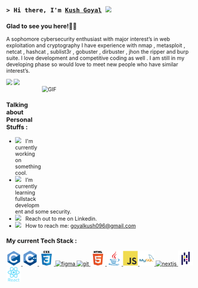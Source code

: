 ### <samp>&gt; Hi there, I'm <a href="https://prxbhav.netlify.com/" target="_blank">Kush Goyal</a> <img src="https://media.giphy.com/media/hvRJCLFzcasrR4ia7z/giphy.gif" width="25"> </samp>
<!-- <img src="https://media.giphy.com/media/hvRJCLFzcasrR4ia7z/giphy.gif" width="25px"> -->

<!-- [![Linkedin Badge](https://img.shields.io/badge/-LinkedIn-0e76a8?style=flat-square&logo=Linkedin&logoColor=white)](https://www.linkedin.com/in/prxbhav/)
[![Website Badge](https://img.shields.io/badge/Website-3b5998?style=flat-square&logo=google-chrome&logoColor=white)](https://prxbhav.netlify.com/)
[![Twitter Badge](https://img.shields.io/badge/-Twitter-00acee?style=flat-square&logo=Twitter&logoColor=white)](https://twitter.com/prxbhav)
[![Instagram Badge](https://img.shields.io/badge/-Instagram-e4405f?style=flat-square&logo=Instagram&logoColor=white)](https://instagram.com/prxbhav/)
[![Medium Badge](https://img.shields.io/badge/medium-%2312100E.svg?&style=for-square&logo=medium&logoColor=white)](https://medium.com/@3xpl0itk1t)
[![Telegram Badge](https://img.shields.io/badge/-Telegram-0088cc?style=flat-square&logo=Telegram&logoColor=white)](https://t.me/prxbhav)/] -->


### Glad to see you here!👨‍💻
A sophomore cybersecurity enthusiast with major interest’s in web exploitation and cryptography I have experience with nmap , metasploit , netcat , hashcat , sublist3r , gobuster , dirbuster , jhon the ripper and burp suite. I love development and competitive coding as well . I am still in my developing phase so would love to meet new people who have similar interest’s. 
<div>
<img height="180em" src="https://github-readme-stats.vercel.app/api?username=exoticorange96&show_icons=true&hide_border=true&&count_private=true&include_all_commits=true" />
<space>
<img height="180em" src="https://github-readme-stats.vercel.app/api/top-langs/?username=exoticorange96&exclude_repo=KNN-Image-Classification&show_icons=true&hide_border=true&layout=compact&langs_count=8"/>
</div>
<div>
<img align="right" alt="GIF" src="https://media.giphy.com/media/xUA7bdpLxQhsSQdyog/giphy.gif" width="408" height="318" /> 
</br>

### Talking about Personal Stuffs : &nbsp;

-  <img src="https://github.com/Gapur/Gapur/blob/main/assets/developer.gif?raw=true" width="21" />&nbsp;&nbsp; I'm currently working on something cool.
-  <img src="https://github.com/Gapur/Gapur/blob/main/assets/lightning.gif?raw=true" width="21" />&nbsp;&nbsp; I’m currently learning fullstack development and some security.
- <img src="https://github.com/Gapur/Gapur/blob/main/assets/message.gif?raw=true" width="21" />&nbsp;&nbsp; Reach out to me on Linkedin.
-  <img src="https://github.com/Gapur/Gapur/blob/main/assets/letterbox.gif?raw=true" width="21" />&nbsp;&nbsp; How to reach me: goyalkush096@gmail.com

</div>

### My current Tech Stack : &nbsp;
<div>
  <p align="left"> <a href="https://www.cprogramming.com/" target="_blank" rel="noreferrer"> <img src="https://raw.githubusercontent.com/devicons/devicon/master/icons/c/c-original.svg" alt="c" width="40" height="40"/> </a> <a href="https://www.w3schools.com/cpp/" target="_blank" rel="noreferrer"> <img src="https://raw.githubusercontent.com/devicons/devicon/master/icons/cplusplus/cplusplus-original.svg" alt="cplusplus" width="40" height="40"/> </a> <a href="https://www.w3schools.com/css/" target="_blank" rel="noreferrer"> <img src="https://raw.githubusercontent.com/devicons/devicon/master/icons/css3/css3-original-wordmark.svg" alt="css3" width="40" height="40"/> </a> <a href="https://www.figma.com/" target="_blank" rel="noreferrer"> <img src="https://www.vectorlogo.zone/logos/figma/figma-icon.svg" alt="figma" width="40" height="40"/> </a> <a href="https://git-scm.com/" target="_blank" rel="noreferrer"> <img src="https://www.vectorlogo.zone/logos/git-scm/git-scm-icon.svg" alt="git" width="40" height="40"/> </a> <a href="https://www.w3.org/html/" target="_blank" rel="noreferrer"> <img src="https://raw.githubusercontent.com/devicons/devicon/master/icons/html5/html5-original-wordmark.svg" alt="html5" width="40" height="40"/> </a> <a href="https://www.java.com" target="_blank" rel="noreferrer"> <img src="https://raw.githubusercontent.com/devicons/devicon/master/icons/java/java-original.svg" alt="java" width="40" height="40"/> </a> <a href="https://developer.mozilla.org/en-US/docs/Web/JavaScript" target="_blank" rel="noreferrer"> <img src="https://raw.githubusercontent.com/devicons/devicon/master/icons/javascript/javascript-original.svg" alt="javascript" width="40" height="40"/> </a> <a href="https://www.mysql.com/" target="_blank" rel="noreferrer"> <img src="https://raw.githubusercontent.com/devicons/devicon/master/icons/mysql/mysql-original-wordmark.svg" alt="mysql" width="40" height="40"/> </a> <a href="https://nextjs.org/" target="_blank" rel="noreferrer"> <img src="https://cdn.worldvectorlogo.com/logos/nextjs-2.svg" alt="nextjs" width="40" height="40"/> </a> <a href="https://pandas.pydata.org/" target="_blank" rel="noreferrer"> <img src="https://raw.githubusercontent.com/devicons/devicon/2ae2a900d2f041da66e950e4d48052658d850630/icons/pandas/pandas-original.svg" alt="pandas" width="40" height="40"/> </a> <a href="https://reactjs.org/" target="_blank" rel="noreferrer"> <img src="https://raw.githubusercontent.com/devicons/devicon/master/icons/react/react-original-wordmark.svg" alt="react" width="40" height="40"/> </a> </p>
</br>
